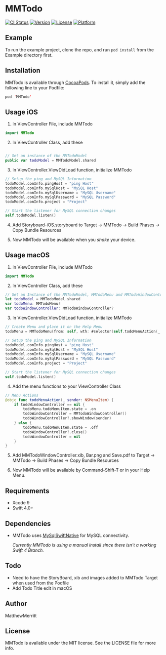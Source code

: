 # MMTodo

[![CI Status](http://img.shields.io/travis/MatthewMerritt/MMTodo.svg?style=flat)](https://travis-ci.org/MatthewMerritt/MMTodo)
[![Version](https://img.shields.io/cocoapods/v/MMTodo.svg?style=flat)](http://cocoapods.org/pods/MMTodo)
[![License](https://img.shields.io/cocoapods/l/MMTodo.svg?style=flat)](http://cocoapods.org/pods/MMTodo)
[![Platform](https://img.shields.io/cocoapods/p/MMTodo.svg?style=flat)](http://cocoapods.org/pods/MMTodo)

## Example

To run the example project, clone the repo, and run `pod install` from the Example directory first.

## Installation

MMTodo is available through [CocoaPods](http://cocoapods.org). To install it, simply add the following line to your Podfile:

```swift
pod 'MMTodo'
```

## Usage iOS

1. In ViewController File, include MMTodo
```swift
import MMTodo
```

2. In ViewController Class, add these
```swift

// Get an instance of the MMTodoModel
public var todoModel = MMTodoModel.shared
```

3. In ViewController.ViewDidLoad function, initialize MMTodo
```swift
// Setup the ping and MySQL Information
todoModel.conInfo.pingHost = "ping Host"
todoModel.conInfo.mySqlHost = "MySQL Host"
todoModel.conInfo.mySqlUsername = "MySQL Username"
todoModel.conInfo.mySqlPassword = "MySQL Password"
todoModel.conInfo.project = "Project"

// Start the listener for MySQL connection changes
self.todoModel.listen()
```

4. Add Storyboard-iOS.storyboard  to Target -> MMTodo -> Build Phases  -> Copy Bundle Resources

5. Now MMTodo will be available when you *shake* your device.

## Usage macOS

1. In ViewController File, include MMTodo
```swift
import MMTodo
```

2. In ViewController Class, add these
```swift
// Get an Instance of the MMTodoModel, MMTodoMenu and MMTodoWindowController
let todoModel = MMTodoModel.shared
var todoMenu: MMTodoMenu!
var todoWindowController: MMTodoWindowController?
```

3. In ViewController.ViewDidLoad function, initialize MMTodo
```swift
// Create Menu and place it on the Help Menu
todoMenu = MMTodoMenu(from: self, wth: #selector(self.todoMenuAction(_:)))

// Setup the ping and MySQL Information
todoModel.conInfo.pingHost = "ping Host"
todoModel.conInfo.mySqlHost = "MySQL Host"
todoModel.conInfo.mySqlUsername = "MySQL Username"
todoModel.conInfo.mySqlPassword = "MySQL Password"
todoModel.conInfo.project = "Project"

// Start the listener for MySQL connection changes
self.todoModel.listen()
```

4. Add the menu functions to your ViewController Class
```swift
// Menu Actions
@objc func todoMenuAction(_ sender: NSMenuItem) {
    if todoWindowController == nil {
        todoMenu.todoMenuItem.state = .on
        todoWindowController = MMTodoWindowController()
        todoWindowController?.showWindow(sender)
    } else {
        todoMenu.todoMenuItem.state = .off
        todoWindowController?.close()
        todoWindowController = nil
    }
}
```

5. Add MMTodoWindowController.xib, Bar.png and Save.pdf to Target -> MMTodo -> Build Phases  -> Copy Bundle Resources

6. Now MMTodo will be available by Command-Shift-T or in your Help Menu.

## Requirements

+ Xcode 9
+ Swift 4.0+

## Dependencies

+ MMTodo uses [MySqlSwiftNative](https://github.com/mcorega/MySqlSwiftNative) for MySQL connectivity.

   *Currently MMTodo is using a manual install since there isn't a working Swift 4 Branch.*

## Todo

+ Need to have the StoryBoard, xib and images added to MMTodo Target when used from the Podfile
+ Add Todo Title edit in macOS

## Author

MatthewMerritt

## License

MMTodo is available under the MIT license. See the LICENSE file for more info.

